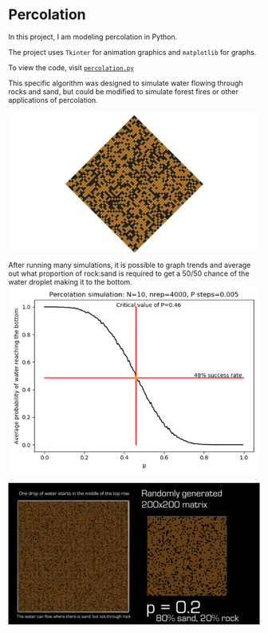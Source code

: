  # Percolation 
In this project, I am modeling percolation in Python.

The project uses `Tkinter` for animation graphics and `matplotlib` for graphs.

To view the code, visit [`percolation.py`](percolation.py)

This specific algorithm was designed to simulate water flowing through rocks and sand, but could be modified to simulate forest fires or other applications of percolation.

![GIF of simulation](percolationGIF.gif)

After running many simulations, it is possible to graph trends and average out what proportion of rock:sand is required to get a 50/50 chance of the water droplet making it to the bottom. 
![Graph of critical P value](N10-nrep4000-p005.png)

![Explainer of 200 by 200 grid](onedrop%20200%20shot.jpg)

